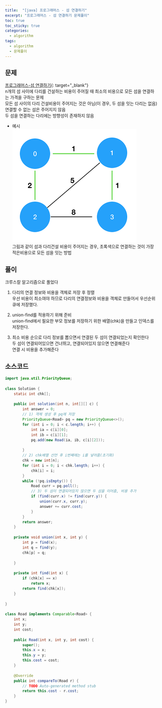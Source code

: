 ```yaml
---
title:  "[java] 프로그래머스 - 섬 연결하기"
excerpt: "프로그래머스 - 섬 연결하기 문제풀이"
toc: true
toc_sticky: true
categories:
  - algorithm
tags:
  - algorithm
  - 문제풀이
---
```

## 문제  
[프로그래머스-섬 연결하기](https://programmers.co.kr/learn/courses/30/lessons/42861?language=java){: target="_blank"}  
n개의 섬 사이에 다리를 건설하는 비용이 주어질 때 최소의 비용으로 모든 섬을 연결하는 가격을 구하는 문제  
모든 섬 사이의 다리 건설비용이 주어지는 것은 아님(이 경우, 두 섬을 잇는 다리는 없음)  
연결할 수 없는 섬은 주어지지 않음  
두 섬을 연결하는 다리에는 방향성이 존재하지 않음  

* 예시  
![img](/assets/images/post/200725-ex1.png)  
그림과 같이 섬과 다리건설 비용이 주어지는 경우, 초록색으로 연결하는 것이 가장 적은비용으로 모든 섬을 잇는 방법  


## 풀이  
크루스칼 알고리즘으로 풀었다  
1) 다리의 연결 정보와 비용을 객체로 저장 후 정렬  
우선 비용이 최소여야 하므로 다리의 연결정보와 비용을 객체로 만들어서 우선순위 큐에 저장했다.  


2) union-find를 적용하기 위해 준비  
union-find에서 필요한 부모 정보를 저장하기 위한 배열(chk)을 만들고 인덱스를 저장한다.  


3) 최소 비용 순으로 다리 정보를 뽑으면서 연결된 두 섬이 연결되었는지 확인한다  
두 섬이 연결되어있으면 건너뛰고, 연결되어있지 않으면 연결해준다  
연결 시 비용을 추가해준다  


## 소스코드  
```java
import java.util.PriorityQueue;

class Solution {
	static int chk[];

	public int solution(int n, int[][] c) {
		int answer = 0;
		// 1) 객체 생성 후 pq에 저장  
		PriorityQueue<Road> pq = new PriorityQueue<>();
		for (int i = 0; i < c.length; i++) {
			int ia = c[i][0];
			int ib = c[i][1];
			pq.add(new Road(ia, ib, c[i][2]));

		}
		// 2) chk배열 선언 후 i번째에는 i를 넣어줌(초기화)
		chk = new int[n];
		for (int i = 0; i < chk.length; i++) {
			chk[i] = i;
		}
		while (!pq.isEmpty()) {
			Road curr = pq.poll();
			// 3) 두 섬이 연결되어있지 않으면 두 섬을 이어줌, 비용 추가
			if (find(curr.x) != find(curr.y)) {
				union(curr.x, curr.y);
				answer += curr.cost;
			}
		}
		return answer;
	}

	private void union(int x, int y) {
		int p = find(x);
		int q = find(y);
		chk[p] = q;

	}

	private int find(int x) {
		if (chk[x] == x)
			return x;
		return find(chk[x]);
	}

}

class Road implements Comparable<Road> {
	int x;
	int y;
	int cost;

	public Road(int x, int y, int cost) {
		super();
		this.x = x;
		this.y = y;
		this.cost = cost;
	}

	@Override
	public int compareTo(Road r) {
		// TODO Auto-generated method stub
		return this.cost - r.cost;
	}
}
```